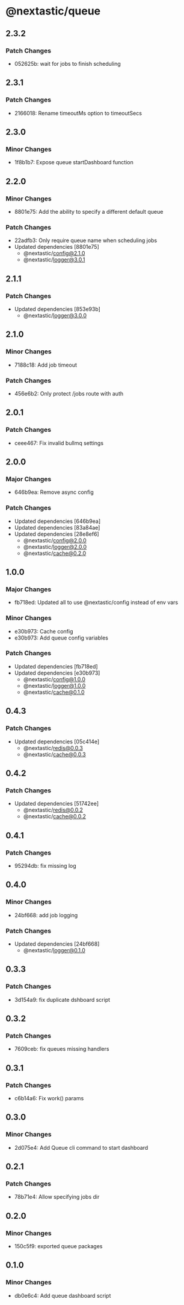 # @nextastic/queue

## 2.3.2

### Patch Changes

- 052625b: wait for jobs to finish scheduling

## 2.3.1

### Patch Changes

- 2166018: Rename timeoutMs option to timeoutSecs

## 2.3.0

### Minor Changes

- 1f8b1b7: Expose queue startDashboard function

## 2.2.0

### Minor Changes

- 8801e75: Add the ability to specify a different default queue

### Patch Changes

- 22adfb3: Only require queue name when scheduling jobs
- Updated dependencies [8801e75]
  - @nextastic/config@2.1.0
  - @nextastic/logger@3.0.1

## 2.1.1

### Patch Changes

- Updated dependencies [853e93b]
  - @nextastic/logger@3.0.0

## 2.1.0

### Minor Changes

- 7188c18: Add job timeout

### Patch Changes

- 456e6b2: Only protect /jobs route with auth

## 2.0.1

### Patch Changes

- ceee467: Fix invalid bullmq settings

## 2.0.0

### Major Changes

- 646b9ea: Remove async config

### Patch Changes

- Updated dependencies [646b9ea]
- Updated dependencies [83a84ae]
- Updated dependencies [28e8ef6]
  - @nextastic/config@2.0.0
  - @nextastic/logger@2.0.0
  - @nextastic/cache@0.2.0

## 1.0.0

### Major Changes

- fb718ed: Updated all to use @nextastic/config instead of env vars

### Minor Changes

- e30b973: Cache config
- e30b973: Add queue config variables

### Patch Changes

- Updated dependencies [fb718ed]
- Updated dependencies [e30b973]
  - @nextastic/config@1.0.0
  - @nextastic/logger@1.0.0
  - @nextastic/cache@0.1.0

## 0.4.3

### Patch Changes

- Updated dependencies [05c414e]
  - @nextastic/redis@0.0.3
  - @nextastic/cache@0.0.3

## 0.4.2

### Patch Changes

- Updated dependencies [51742ee]
  - @nextastic/redis@0.0.2
  - @nextastic/cache@0.0.2

## 0.4.1

### Patch Changes

- 95294db: fix missing log

## 0.4.0

### Minor Changes

- 24bf668: add job logging

### Patch Changes

- Updated dependencies [24bf668]
  - @nextastic/logger@0.1.0

## 0.3.3

### Patch Changes

- 3d154a9: fix duplicate dshboard script

## 0.3.2

### Patch Changes

- 7609ceb: fix queues missing handlers

## 0.3.1

### Patch Changes

- c6b14a6: Fix work() params

## 0.3.0

### Minor Changes

- 2d075e4: Add Queue cli command to start dashboard

## 0.2.1

### Patch Changes

- 78b71e4: Allow specifying jobs dir

## 0.2.0

### Minor Changes

- 150c5f9: exported queue packages

## 0.1.0

### Minor Changes

- db0e6c4: Add queue dashboard script
